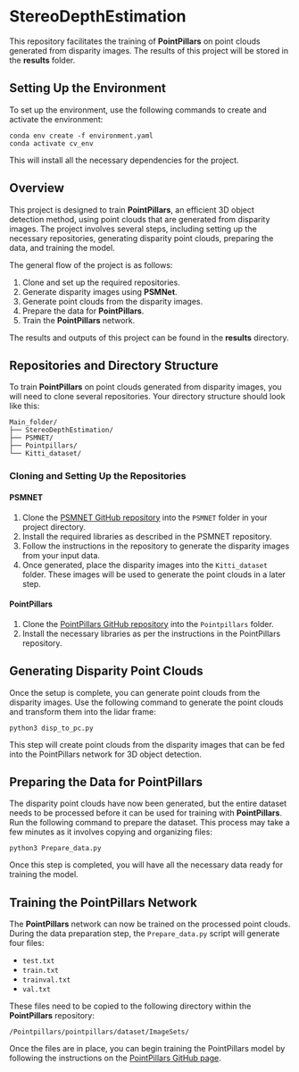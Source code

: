 
# StereoDepthEstimation

This repository facilitates the training of **PointPillars** on point clouds generated from disparity images. The results of this project will be stored in the **results** folder.

## Setting Up the Environment

To set up the environment, use the following commands to create and activate the environment:

```shell
conda env create -f environment.yaml
conda activate cv_env
```

This will install all the necessary dependencies for the project.

## Overview

This project is designed to train **PointPillars**, an efficient 3D object detection method, using point clouds that are generated from disparity images. The project involves several steps, including setting up the necessary repositories, generating disparity point clouds, preparing the data, and training the model.

The general flow of the project is as follows:

1. Clone and set up the required repositories.
2. Generate disparity images using **PSMNet**.
3. Generate point clouds from the disparity images.
4. Prepare the data for **PointPillars**.
5. Train the **PointPillars** network.

The results and outputs of this project can be found in the **results** directory.

## Repositories and Directory Structure

To train **PointPillars** on point clouds generated from disparity images, you will need to clone several repositories. Your directory structure should look like this:

```
Main_folder/
├── StereoDepthEstimation/
├── PSMNET/
├── Pointpillars/
└── Kitti_dataset/
```

### Cloning and Setting Up the Repositories

#### PSMNET

1. Clone the [PSMNET GitHub repository](https://github.com/JiaRenChang/PSMNet) into the `PSMNET` folder in your project directory.
2. Install the required libraries as described in the PSMNET repository.
3. Follow the instructions in the repository to generate the disparity images from your input data.
4. Once generated, place the disparity images into the `Kitti_dataset` folder. These images will be used to generate the point clouds in a later step.

#### PointPillars

1. Clone the [PointPillars GitHub repository](https://github.com/zhulf0804/PointPillars) into the `Pointpillars` folder.
2. Install the necessary libraries as per the instructions in the PointPillars repository.

## Generating Disparity Point Clouds

Once the setup is complete, you can generate point clouds from the disparity images. Use the following command to generate the point clouds and transform them into the lidar frame:

```shell
python3 disp_to_pc.py
```

This step will create point clouds from the disparity images that can be fed into the PointPillars network for 3D object detection.

## Preparing the Data for PointPillars

The disparity point clouds have now been generated, but the entire dataset needs to be processed before it can be used for training with **PointPillars**. Run the following command to prepare the dataset. This process may take a few minutes as it involves copying and organizing files:

```shell
python3 Prepare_data.py
```

Once this step is completed, you will have all the necessary data ready for training the model.

## Training the PointPillars Network

The **PointPillars** network can now be trained on the processed point clouds. During the data preparation step, the `Prepare_data.py` script will generate four files:

- `test.txt`
- `train.txt`
- `trainval.txt`
- `val.txt`

These files need to be copied to the following directory within the **PointPillars** repository:

```
/Pointpillars/pointpillars/dataset/ImageSets/
```

Once the files are in place, you can begin training the PointPillars model by following the instructions on the [PointPillars GitHub page](https://github.com/zhulf0804/PointPillars).